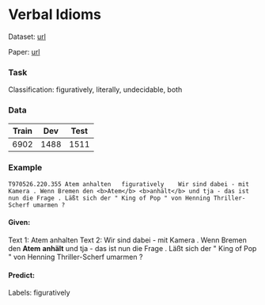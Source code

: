 # Verbal Idioms

Dataset: [url](https://github.com/rafehr/vid-disambiguation-sharedtask/tree/main)

Paper: [url](https://konvens.org/proceedings/2021/papers/KONVENS_2021_Disambiguation_ST-Shared_Task_on_the_Disambiguation_of_German_Verbal_Idioms_at_KONVENS_2021.pdf)

### Task
Classification: figuratively, literally, undecidable, both

### Data

| Train | Dev   | Test |
|-------|-------|------|
| 6902  | 1488   | 1511 |

### Example 
````
T970526.220.355	Atem anhalten	figuratively	Wir sind dabei - mit Kamera . Wenn Bremen den <b>Atem</b> <b>anhält</b> und tja - das ist nun die Frage . Läßt sich der " King of Pop " von Henning Thriller-Scherf umarmen ?
````
#### Given: 

Text 1: Atem anhalten
Text 2: Wir sind dabei - mit Kamera . Wenn Bremen den <b>Atem</b> <b>anhält</b> und tja - das ist nun die Frage . Läßt sich der " King of Pop " von Henning Thriller-Scherf umarmen ?

#### Predict: 

Labels: figuratively


